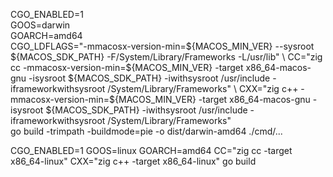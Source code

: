 CGO_ENABLED=1 \
GOOS=darwin \
GOARCH=amd64 \
CGO_LDFLAGS="-mmacosx-version-min=${MACOS_MIN_VER} --sysroot ${MACOS_SDK_PATH} -F/System/Library/Frameworks -L/usr/lib" \
CC="zig cc -mmacosx-version-min=${MACOS_MIN_VER} -target x86_64-macos-gnu -isysroot ${MACOS_SDK_PATH} -iwithsysroot /usr/include -iframeworkwithsysroot /System/Library/Frameworks" \
CXX="zig c++ -mmacosx-version-min=${MACOS_MIN_VER} -target x86_64-macos-gnu -isysroot ${MACOS_SDK_PATH} -iwithsysroot /usr/include -iframeworkwithsysroot /System/Library/Frameworks" \
go build -trimpath -buildmode=pie -o dist/darwin-amd64  ./cmd/...


CGO_ENABLED=1 GOOS=linux GOARCH=amd64 CC="zig cc -target x86_64-linux" CXX="zig c++ -target x86_64-linux" go build 